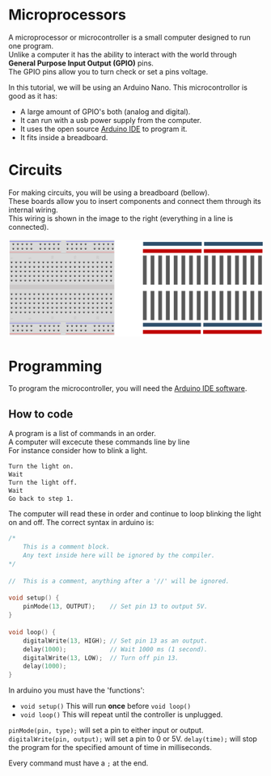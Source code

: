 # Microprocessors
A microprocessor or microcontroller is a small computer designed to run one program.<br />
Unlike a computer it has the ability to interact with the world through **General Purpose Input Output (GPIO)** pins.<br />
The GPIO pins allow you to turn check or set a pins voltage. <br />

In this tutorial, we will be using an Arduino Nano. 
This microcontrollor is good as it has:
* A large amount of GPIO's both (analog and digital).
* It can run with a usb power supply from the computer.
* It uses the open source [Arduino IDE](https://www.arduino.cc/en/main/software) to program it.
* It fits inside a breadboard.







# Circuits
For making circuits, you will be using a breadboard (bellow). <br />
These boards allow you to insert components and connect them through its internal wiring. <br /> 
This wiring is shown in the image to the right (everything in a line is connected). <br /><br />
![Left: A breadboard, Right: The wiring inside the breadboard](breadboard_wiring.png)



# Programming
To program the microcontroller, you will need the [Arduino IDE software](https://www.arduino.cc/en/main/software).

## How to code
A program is a list of commands in an order. <br />
A computer will excecute these commands line by line <br />
For instance consider how to blink a light. 
```
Turn the light on.
Wait
Turn the light off.
Wait
Go back to step 1.
```
The computer will read these in order and continue to loop blinking the light on and off.
The correct syntax in arduino is:
```cpp
/* 
	This is a comment block.
	Any text inside here will be ignored by the compiler.
*/

//  This is a comment, anything after a '//' will be ignored.

void setup() {
	pinMode(13, OUTPUT);    // Set pin 13 to output 5V.
}

void loop() {
	digitalWrite(13, HIGH); // Set pin 13 as an output.
	delay(1000);            // Wait 1000 ms (1 second).
	digitalWrite(13, LOW);  // Turn off pin 13.
	delay(1000);
}
```
In arduino you must have the 'functions':
* `void setup()`
	This will run **once** before `void loop()`
* `void loop()`
	This will repeat until the controller is unplugged.

`pinMode(pin, type);` will set a pin to either input or output.
`digitalWrite(pin, output);` will set a pin to 0 or 5V.
`delay(time);` will stop the program for the specified amount of time in milliseconds.

Every command must have a `;` at the end.

